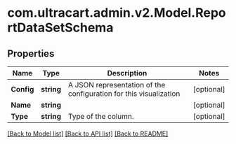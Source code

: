 # com.ultracart.admin.v2.Model.ReportDataSetSchema
## Properties

Name | Type | Description | Notes
------------ | ------------- | ------------- | -------------
**Config** | **string** | A JSON representation of the configuration for this visualization | [optional] 
**Name** | **string** |  | [optional] 
**Type** | **string** | Type of the column. | [optional] 


[[Back to Model list]](../README.md#documentation-for-models) [[Back to API list]](../README.md#documentation-for-api-endpoints) [[Back to README]](../README.md)

